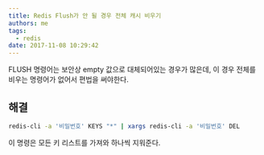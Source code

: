```yaml
---
title: Redis Flush가 안 될 경우 전체 캐시 비우기
authors: me
tags:
  - redis
date: 2017-11-08 10:29:42
---
```


FLUSH 명령어는 보안상 empty 값으로 대체되어있는 경우가 많은데, 이 경우 전체를 비우는 명령어가 없어서 편법을 써야한다.

## 해결

```bash
redis-cli -a '비밀번호' KEYS "*" | xargs redis-cli -a '비밀번호' DEL
```

이 명령은 모든 키 리스트를 가져와 하나씩 지워준다.
